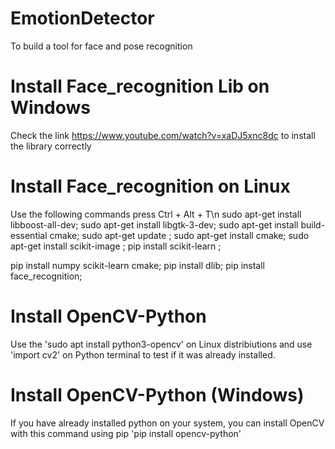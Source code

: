 # EmotionDetector 
To build a tool for face and pose recognition

# Install Face_recognition Lib on Windows
Check the link https://www.youtube.com/watch?v=xaDJ5xnc8dc to install the library correctly

# Install Face_recognition on Linux

Use the following commands
press Ctrl + Alt + T\n
sudo apt-get install libboost-all-dev;
sudo apt-get install libgtk-3-dev;
sudo apt-get install build-essential cmake;
sudo apt-get update ;
sudo apt-get install cmake;
sudo apt-get install scikit-image ;
pip install scikit-learn ;

pip install numpy scikit-learn cmake;
pip install dlib;
pip install face_recognition;

# Install OpenCV-Python 
Use the 'sudo apt install python3-opencv' on Linux distribiutions and use 'import cv2' on Python terminal to test if it was already installed.

# Install OpenCV-Python (Windows)
If you have already installed python on your system, you can install OpenCV with this command using pip 'pip install opencv-python'  

